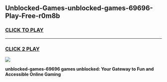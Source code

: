 
## Unblocked-Games-unblocked-games-69696-Play-Free-r0m8b
<h3>
<a href="https://premium76.site?title=unblocked-games-69696&ref=21A">CLICK TO PLAY</a></h3>
<hr>

<h3>
<a href="https://premium76.site?title=unblocked-games-69696&ref=21A">CLICK 2 PLAY</a>
  
</h3>

<a href="https://premium76.site?title=unblocked-games-69696&ref=21A"><img src="https://clearcache.store/games.png"></a>


**unblocked-games-69696 games unblocked: Your Gateway to Fun and Accessible Online Gaming**
